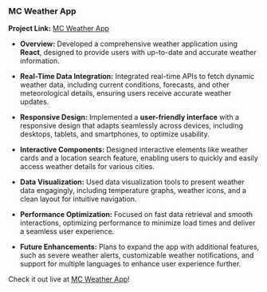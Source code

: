 ### MC Weather App

**Project Link:** [MC Weather App](https://gentle-tiramisu-c41997.netlify.app)

- **Overview:** Developed a comprehensive weather application using **React**, designed to provide users with up-to-date and accurate weather information.

- **Real-Time Data Integration:** Integrated real-time APIs to fetch dynamic weather data, including current conditions, forecasts, and other meteorological details, ensuring users receive accurate weather updates.

- **Responsive Design:** Implemented a **user-friendly interface** with a responsive design that adapts seamlessly across devices, including desktops, tablets, and smartphones, to optimize usability.

- **Interactive Components:** Designed interactive elements like weather cards and a location search feature, enabling users to quickly and easily access weather details for various cities.

- **Data Visualization:** Used data visualization tools to present weather data engagingly, including temperature graphs, weather icons, and a clean layout for intuitive navigation.

- **Performance Optimization:** Focused on fast data retrieval and smooth interactions, optimizing performance to minimize load times and deliver a seamless user experience.

- **Future Enhancements:** Plans to expand the app with additional features, such as severe weather alerts, customizable weather notifications, and support for multiple languages to enhance user experience further.

Check it out live at [MC Weather App](https://gentle-tiramisu-c41997.netlify.app)!
